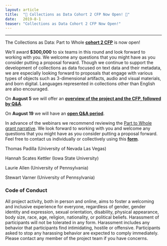 ```yaml
---
layout: article
title:  "📢 Collections as Data Cohort 2 CFP Now Open! 📢"
date:   2019-8-1 
teaser: "Collections as Data Cohort 2 CFP Now Open!"
---
```

---

The Collections as Data: Part to Whole [**cohort 2 CFP**](https://collectionsasdata.github.io/part2whole/cfp/) is now open! 

We’ll award **$300,000** to six teams in this round and look forward to working with you. We welcome any questions that you might have as you consider putting a proposal forward. Though we continue to support the development of collections as data focused on text data and their metadata, we are especially looking forward to proposals that engage with various types of objects such as 3-dimensional artifacts, audio and visual materials, and born digital. Languages represented in collections other than English are also encouraged. 

On **August 5** we will offer an [**overview of the project and the CFP, followed by Q&A**](https://clirdlf.zoom.us/webinar/register/beb5b14bf554b4594ac87b605f06faf5). 

On **August 19** we will have an [**open Q&A period**](). 

In advance of the webinars we recommend reviewing the [Part to Whole grant narrative](https://github.com/collectionsasdata/part2whole/raw/master/cad_part2whole_narrative.pdf). We look forward to working with you and welcome any questions that you might have as you consider putting a proposal forward. Feel free to contact us individually or collectively using this [**form**](https://docs.google.com/forms/d/e/1FAIpQLSdUpy6FxMSxpM814v03-uscvoFs6yhHASq9z3SVpNdkkqYA0w/viewform?usp=sf_link). 

Thomas Padilla (University of Nevada Las Vegas)

Hannah Scates Kettler (Iowa State University)

Laurie Allen (University of Pennsylvania)

Stewart Varner (University of Pennsylvania)

### Code of Conduct

All project activity, both in person and online, aims to foster a welcoming and inclusive experience for everyone, regardless of gender, gender identity and expression, sexual orientation, disability, physical appearance, body size, race, age, religion, nationality, or political beliefs. Harassment of participants will not be tolerated in any form. Harassment includes any behavior that participants find intimidating, hostile or offensive. Participants asked to stop any harassing behavior are expected to comply immediately. Please contact any member of the project team if you have concerns.
